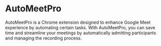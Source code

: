 # AutoMeetPro
AutoMeetPro is a Chrome extension designed to enhance Google Meet experience by automating certain tasks. With AutoMeetPro, you can save time and streamline your meetings by automatically admitting participants and managing the recording process.
